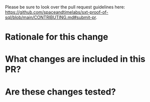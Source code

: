 Please be sure to look over the pull request guidelines here: https://github.com/spaceandtimelabs/sxt-proof-of-sql/blob/main/CONTRIBUTING.md#submit-pr.
# Rationale for this change

<!--
 Why are you proposing this change? If this is already explained clearly in the linked Jira ticket then this section is not needed.
 Explaining clearly why changes are proposed helps reviewers understand your changes and offer better suggestions for fixes.  
-->

# What changes are included in this PR?

<!--
There is no need to duplicate the description in the ticket here but it is sometimes worth providing a summary of the individual changes in this PR.
-->

# Are these changes tested?

<!--
We typically require tests for all PRs in order to:
1. Prevent the code from being accidentally broken by subsequent changes
2. Serve as another way to document the expected behavior of the code

If tests are not included in your PR, please explain why (for example, are they covered by existing tests)?
-->
